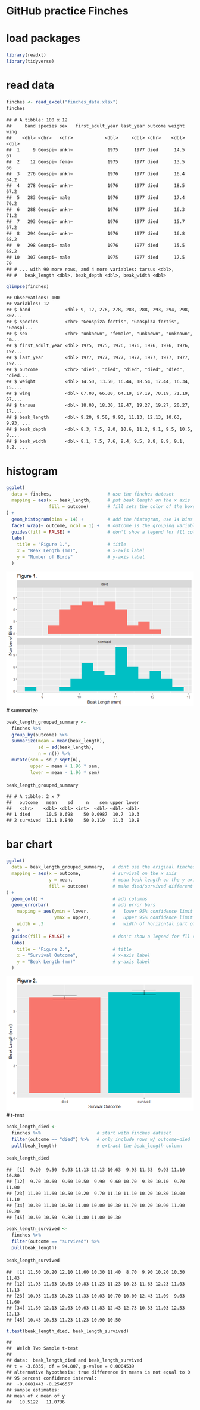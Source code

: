 GitHub practice Finches
================

load packages
=============

``` r
library(readxl)     
library(tidyverse)  
```

read data
=========

``` r
finches <- read_excel("finches_data.xlsx")
finches
```

    ## # A tibble: 100 x 12
    ##     band species sex   first_adult_year last_year outcome weight  wing
    ##    <dbl> <chr>   <chr>            <dbl>     <dbl> <chr>    <dbl> <dbl>
    ##  1     9 Geospi~ unkn~             1975      1977 died      14.5  67  
    ##  2    12 Geospi~ fema~             1975      1977 died      13.5  66  
    ##  3   276 Geospi~ unkn~             1976      1977 died      16.4  64.2
    ##  4   278 Geospi~ unkn~             1976      1977 died      18.5  67.2
    ##  5   283 Geospi~ male              1976      1977 died      17.4  70.2
    ##  6   288 Geospi~ unkn~             1976      1977 died      16.3  71.2
    ##  7   293 Geospi~ unkn~             1976      1977 died      15.7  67.2
    ##  8   294 Geospi~ unkn~             1976      1977 died      16.8  68.2
    ##  9   298 Geospi~ male              1976      1977 died      15.5  68.2
    ## 10   307 Geospi~ male              1975      1977 died      17.5  70  
    ## # ... with 90 more rows, and 4 more variables: tarsus <dbl>,
    ## #   beak_length <dbl>, beak_depth <dbl>, beak_width <dbl>

``` r
glimpse(finches)
```

    ## Observations: 100
    ## Variables: 12
    ## $ band             <dbl> 9, 12, 276, 278, 283, 288, 293, 294, 298, 307...
    ## $ species          <chr> "Geospiza fortis", "Geospiza fortis", "Geospi...
    ## $ sex              <chr> "unknown", "female", "unknown", "unknown", "m...
    ## $ first_adult_year <dbl> 1975, 1975, 1976, 1976, 1976, 1976, 1976, 197...
    ## $ last_year        <dbl> 1977, 1977, 1977, 1977, 1977, 1977, 1977, 197...
    ## $ outcome          <chr> "died", "died", "died", "died", "died", "died...
    ## $ weight           <dbl> 14.50, 13.50, 16.44, 18.54, 17.44, 16.34, 15....
    ## $ wing             <dbl> 67.00, 66.00, 64.19, 67.19, 70.19, 71.19, 67....
    ## $ tarsus           <dbl> 18.00, 18.30, 18.47, 19.27, 19.27, 20.27, 17....
    ## $ beak_length      <dbl> 9.20, 9.50, 9.93, 11.13, 12.13, 10.63, 9.93, ...
    ## $ beak_depth       <dbl> 8.3, 7.5, 8.0, 10.6, 11.2, 9.1, 9.5, 10.5, 8....
    ## $ beak_width       <dbl> 8.1, 7.5, 7.6, 9.4, 9.5, 8.8, 8.9, 9.1, 8.2, ...

histogram
=========

``` r
ggplot(
  data = finches,                     # use the finches dataset
  mapping = aes(x = beak_length,      # put beak length on the x axis
                fill = outcome)       # fill sets the color of the boxes
) +
  geom_histogram(bins = 14) +         # add the histogram, use 14 bins
  facet_wrap(~ outcome, ncol = 1) +   # outcome is the grouping variable
  guides(fill = FALSE) +              # don't show a legend for fll color
  labs(
    title = "Figure 1.",              # title
    x = "Beak Length (mm)",           # x-axis label
    y = "Number of Birds"             # y-axis label
  )
```

![](practice_markdown_files/figure-markdown_github/unnamed-chunk-3-1.png) \# summarize

``` r
beak_length_grouped_summary <- 
  finches %>% 
  group_by(outcome) %>% 
  summarize(mean = mean(beak_length),
            sd = sd(beak_length),
            n = n()) %>% 
  mutate(sem = sd / sqrt(n),
         upper = mean + 1.96 * sem,
         lower = mean - 1.96 * sem)

beak_length_grouped_summary
```

    ## # A tibble: 2 x 7
    ##   outcome   mean    sd     n    sem upper lower
    ##   <chr>    <dbl> <dbl> <int>  <dbl> <dbl> <dbl>
    ## 1 died      10.5 0.698    50 0.0987  10.7  10.3
    ## 2 survived  11.1 0.840    50 0.119   11.3  10.8

bar chart
=========

``` r
ggplot(
  data = beak_length_grouped_summary,   # dont use the original finches dataset
  mapping = aes(x = outcome,            # survival on the x axis
                y = mean,               # mean beak length on the y axis
                fill = outcome)         # make died/survived different colors
) +
  geom_col() +                          # add columns
  geom_errorbar(                        # add error bars
    mapping = aes(ymin = lower,         #   lower 95% confidence limit
                  ymax = upper),        #   upper 95% confidence limit
    width = .3                          #   width of horizontal part of bars
  ) +
  guides(fill = FALSE) +                # don't show a legend for fll color
  labs(
    title = "Figure 2.",                # title
    x = "Survival Outcome",             # x-axis label
    y = "Beak Length (mm)"              # y-axis label
  )
```

![](practice_markdown_files/figure-markdown_github/unnamed-chunk-5-1.png) \# t-test

``` r
beak_length_died <-
  finches %>%                     # start with finches dataset
  filter(outcome == "died") %>%   # only include rows w/ outcome=died
  pull(beak_length)               # extract the beak_length column

beak_length_died
```

    ##  [1]  9.20  9.50  9.93 11.13 12.13 10.63  9.93 11.33  9.93 11.10 10.80
    ## [12]  9.70 10.60  9.60 10.50  9.90  9.60 10.70  9.30 10.10  9.70 11.00
    ## [23] 11.00 11.60 10.50 10.20  9.70 11.10 11.10 10.20 10.80 10.00 11.10
    ## [34] 10.30 11.10 10.50 11.00 10.00 10.30 11.70 10.20 10.90 11.90 10.20
    ## [45] 10.50 10.50  9.80 11.80 11.00 10.30

``` r
beak_length_survived <-
  finches %>% 
  filter(outcome == "survived") %>% 
  pull(beak_length)

beak_length_survived
```

    ##  [1] 11.50 10.20 12.10 11.60 10.30 11.40  8.70  9.90 10.20 10.30 11.43
    ## [12] 11.93 11.03 10.63 10.83 11.23 11.23 10.23 11.63 12.23 11.03 11.13
    ## [23] 10.93 11.03 10.23 11.33 10.03 10.70 10.00 12.43 11.09  9.63 11.60
    ## [34] 11.30 12.13 12.03 10.63 11.83 12.43 12.73 10.33 11.03 12.53 12.13
    ## [45] 10.43 10.53 11.23 11.23 10.90 10.50

``` r
t.test(beak_length_died, beak_length_survived)
```

    ## 
    ##  Welch Two Sample t-test
    ## 
    ## data:  beak_length_died and beak_length_survived
    ## t = -3.6335, df = 94.807, p-value = 0.0004539
    ## alternative hypothesis: true difference in means is not equal to 0
    ## 95 percent confidence interval:
    ##  -0.8681443 -0.2546557
    ## sample estimates:
    ## mean of x mean of y 
    ##   10.5122   11.0736
